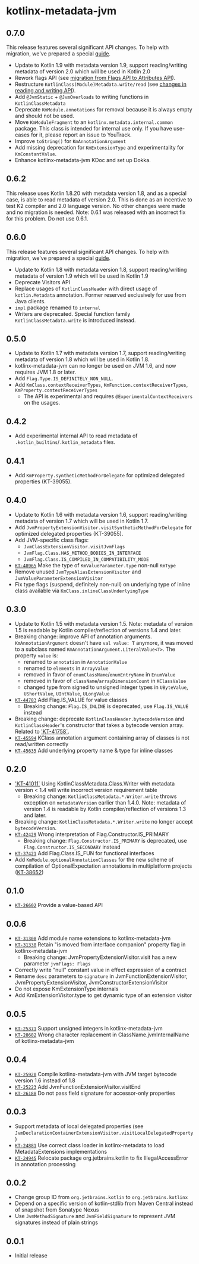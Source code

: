 # kotlinx-metadata-jvm

## 0.7.0

This release features several significant API changes. To help with migration, we've prepared a special [guide](Migration.md#migrating-from-06x-to-070).

- Update to Kotlin 1.9 with metadata version 1.9, support reading/writing metadata of version 2.0 which will be used in Kotlin 2.0
- Rework flags API (see [migration from Flags API to Attributes API](Migration.md#migration-from-flags-api-to-attributes-api)).
- Restructure `KotlinClass(Module)Metadata.write/read` (see [changes in reading and writing API](Migration.md#changes-in-reading-and-writing-api)).
- Add `@JvmStatic` + `@JvmOverloads` to writing functions in `KotlinClassMetadata`
- Deprecate `KmModule.annotations` for removal because it is always empty and should not be used.
- Move `KmModuleFragment` to an `kotlinx.metadata.internal.common` package. This class is intended for internal use only. If you have use-cases for it, please report an issue to YouTrack.
- Improve `toString()` for `KmAnnotationArgument`
- Add missing deprecation for `KmExtensionType` and experimentality for `KmConstantValue`.
- Enhance kotlinx-metadata-jvm KDoc and set up Dokka.

## 0.6.2

This release uses Kotlin 1.8.20 with metadata version 1.8, and as a special case, is able to read metadata of version 2.0. 
This is done as an incentive to test K2 compiler and 2.0 language version. 
No other changes were made and no migration is needed.
Note: 0.6.1 was released with an incorrect fix for this problem. Do not use 0.6.1.

## 0.6.0

This release features several significant API changes. To help with migration, we've prepared a special [guide](Migration.md#migrating-from-050-to-06x).

- Update to Kotlin 1.8 with metadata version 1.8, support reading/writing metadata of version 1.9 which will be used in Kotlin 1.9
- Deprecate Visitors API
- Replace usages of `KotlinClassHeader` with direct usage of `kotlin.Metadata` annotation. Former reserved exclusively for use from Java clients.
- `impl` package renamed to `internal`
- Writers are deprecated. Special function family `KotlinClassMetadata.write` is introduced instead.

## 0.5.0

- Update to Kotlin 1.7 with metadata version 1.7, support reading/writing metadata of version 1.8 which will be used in Kotlin 1.8.
- kotlinx-metadata-jvm can no longer be used on JVM 1.6, and now requires JVM 1.8 or later.
- Add `Flag.Type.IS_DEFINITELY_NON_NULL`.
- Add `KmClass.contextReceiverTypes`, `KmFunction.contextReceiverTypes`, `KmProperty.contextReceiverTypes`
  - The API is experimental and requires `@ExperimentalContextReceivers` on the usages.

## 0.4.2

- Add experimental internal API to read metadata of `.kotlin_builtins`/`.kotlin_metadata` files.

## 0.4.1

- Add `KmProperty.syntheticMethodForDelegate` for optimized delegated properties (KT-39055).

## 0.4.0

- Update to Kotlin 1.6 with metadata version 1.6, support reading/writing metadata of version 1.7 which will be used in Kotlin 1.7.
- Add `JvmPropertyExtensionVisitor.visitSyntheticMethodForDelegate` for optimized delegated properties (KT-39055).
- Add JVM-specific class flags:
  - `JvmClassExtensionVisitor.visitJvmFlags`
  - `JvmFlag.Class.HAS_METHOD_BODIES_IN_INTERFACE`
  - `JvmFlag.Class.IS_COMPILED_IN_COMPATIBILITY_MODE`
- [`KT-48965`](https://youtrack.jetbrains.com/issue/KT-48965) Make the type of `KmValueParameter.type` non-null `KmType`
- Remove unused `JvmTypeAliasExtensionVisitor` and `JvmValueParameterExtensionVisitor`
- Fix type flags (suspend, definitely non-null) on underlying type of inline class available via `KmClass.inlineClassUnderlyingType`

## 0.3.0

- Update to Kotlin 1.5 with metadata version 1.5.
  Note: metadata of version 1.5 is readable by Kotlin compiler/reflection of versions 1.4 and later.
- Breaking change: improve API of annotation arguments.
  `KmAnnotationArgument` doesn't have `val value: T` anymore, it was moved to a subclass named `KmAnnotationArgument.LiteralValue<T>`.
  The property `value` is:
  - renamed to `annotation` in `AnnotationValue`
  - renamed to `elements` in `ArrayValue`
  - removed in favor of `enumClassName`/`enumEntryName` in `EnumValue`
  - removed in favor of `className`/`arrayDimensionCount` in `KClassValue`
  - changed type from signed to unsigned integer types in `UByteValue`, `UShortValue`, `UIntValue`, `ULongValue`
- [`KT-44783`](https://youtrack.jetbrains.com/issue/KT-44783) Add Flag.IS_VALUE for value classes
  - Breaking change: `Flag.IS_INLINE` is deprecated, use `Flag.IS_VALUE` instead
- Breaking change: deprecate `KotlinClassHeader.bytecodeVersion` and `KotlinClassHeader`'s constructor that takes a bytecode version array.
  Related to ['KT-41758`](https://youtrack.jetbrains.com/issue/KT-41758).
- [`KT-45594`](https://youtrack.jetbrains.com/issue/KT-45594) KClass annotation argument containing array of classes is not read/written correctly
- [`KT-45635`](https://youtrack.jetbrains.com/issue/KT-45635) Add underlying property name & type for inline classes

## 0.2.0

- ['KT-41011`](https://youtrack.jetbrains.com/issue/KT-41011) Using KotlinClassMetadata.Class.Writer with metadata version < 1.4 will write incorrect version requirement table
    - Breaking change: `KotlinClassMetadata.*.Writer.write` throws exception on `metadataVersion` earlier than 1.4.0.
      Note: metadata of version 1.4 is readable by Kotlin compiler/reflection of versions 1.3 and later.
- Breaking change: `KotlinClassMetadata.*.Writer.write` no longer accept `bytecodeVersion`.
- [`KT-42429`](https://youtrack.jetbrains.com/issue/KT-42429) Wrong interpretation of Flag.Constructor.IS_PRIMARY
    - Breaking change: `Flag.Constructor.IS_PRIMARY` is deprecated, use `Flag.Constructor.IS_SECONDARY` instead
- [`KT-37421`](https://youtrack.jetbrains.com/issue/KT-37421) Add Flag.Class.IS_FUN for functional interfaces
- Add `KmModule.optionalAnnotationClasses` for the new scheme of compilation of OptionalExpectation annotations in multiplatform projects ([KT-38652](https://youtrack.jetbrains.com/issue/KT-38652))

## 0.1.0

- [`KT-26602`](https://youtrack.jetbrains.com/issue/KT-26602) Provide a value-based API

## 0.0.6

- [`KT-31308`](https://youtrack.jetbrains.com/issue/KT-31308) Add module name extensions to kotlinx-metadata-jvm
- [`KT-31338`](https://youtrack.jetbrains.com/issue/KT-31338) Retain "is moved from interface companion" property flag in kotlinx-metadata-jvm
    - Breaking change: JvmPropertyExtensionVisitor.visit has a new parameter `jvmFlags: Flags`
- Correctly write "null" constant value in effect expression of a contract
- Rename `desc` parameters to `signature` in JvmFunctionExtensionVisitor, JvmPropertyExtensionVisitor, JvmConstructorExtensionVisitor
- Do not expose KmExtensionType internals
- Add KmExtensionVisitor.type to get dynamic type of an extension visitor

## 0.0.5

- [`KT-25371`](https://youtrack.jetbrains.com/issue/KT-25371) Support unsigned integers in kotlinx-metadata-jvm
- [`KT-28682`](https://youtrack.jetbrains.com/issue/KT-28682) Wrong character replacement in ClassName.jvmInternalName of kotlinx-metadata-jvm

## 0.0.4

- [`KT-25920`](https://youtrack.jetbrains.com/issue/KT-25920) Compile kotlinx-metadata-jvm with JVM target bytecode version 1.6 instead of 1.8
- [`KT-25223`](https://youtrack.jetbrains.com/issue/KT-25223) Add JvmFunctionExtensionVisitor.visitEnd
- [`KT-26188`](https://youtrack.jetbrains.com/issue/KT-26188) Do not pass field signature for accessor-only properties

## 0.0.3

- Support metadata of local delegated properties (see `JvmDeclarationContainerExtensionVisitor.visitLocalDelegatedProperty`)
- [`KT-24881`](https://youtrack.jetbrains.com/issue/KT-24881) Use correct class loader in kotlinx-metadata to load MetadataExtensions implementations
- [`KT-24945`](https://youtrack.jetbrains.com/issue/KT-24945) Relocate package org.jetbrains.kotlin to fix IllegalAccessError in annotation processing

## 0.0.2

- Change group ID from `org.jetbrains.kotlin` to `org.jetbrains.kotlinx`
- Depend on a specific version of kotlin-stdlib from Maven Central instead of snapshot from Sonatype Nexus
- Use `JvmMethodSignature` and `JvmFieldSignature` to represent JVM signatures instead of plain strings

## 0.0.1

- Initial release
